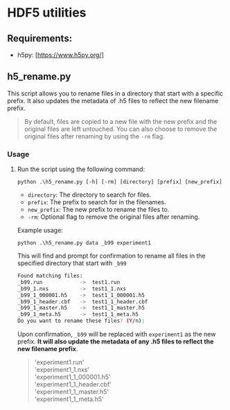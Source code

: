 # HDF5 utilities

## Requirements:
- h5py: [https://www.h5py.org/]

## h5_rename.py

This script allows you to rename files in a directory that start with a specific prefix. It also updates the metadata of .h5 files to reflect the new filename prefix.

> By default, files are copied to a new file with the new prefix and the original files are left untouched. You can also choose to remove the original files after renaming by using the `-rm` flag.

### Usage

1. Run the script using the following command:

    `
    python .\h5_rename.py [-h] [-rm] [directory] [prefix] [new_prefix]
    `

    - `directory`: The directory to search for files.
    - `prefix`: The prefix to search for in the filenames.
    - `new_prefix`: The new prefix to rename the files to.
    - `-rm`: Optional flag to remove the original files after renaming.

    Example usage:

    `
    python .\h5_rename.py data _b99 experiment1
    `

    This will find and prompt for confirmation to rename all files in the specified directory that start with `_b99` 
    
    ```bash
    Found matching files:
    _b99.run            ->  test1.run
    _b99_1.nxs          ->  test1_1.nxs
    _b99_1_000001.h5    ->  test1_1_000001.h5
    _b99_1_header.cbf   ->  test1_1_header.cbf
    _b99_1_master.h5    ->  test1_1_master.h5
    _b99_1_meta.h5      ->  test1_1_meta.h5
    Do you want to rename these files? (Y/n): 
    ````
    
    Upon confirmation, `_b99` will be replaced with `experiment1` as the new prefix. **It will also update the metadata of any .h5 files to reflect the new filename prefix**.

    > 'experiment1.run'<br>
    > 'experiment1_1.nxs'<br>
    > 'experiment1_1_000001.h5'<br>
    > 'experiment1_1_header.cbf'<br>
    > 'experiment1_1_master.h5'<br>
    > 'experiment1_1_meta.h5'<br>
